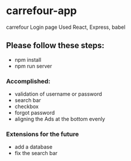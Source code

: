 # carrefour-app
carrefour Login page
Used React, Express, babel

## Please follow these steps:
- npm install
- npm run server





### Accomplished:
- validation of username or password
- search bar
- checkbox
- forgot password
- aligning the Ads at the bottom evenly


### Extensions for the future
- add a database
- fix the search bar 

